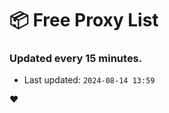 # :package: Free Proxy List
### Updated every 15 minutes.

- Last updated: `2024-08-14 13:59`

:heart:
